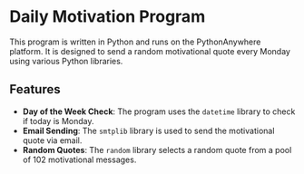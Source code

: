 # Daily Motivation Program

This program is written in Python and runs on the PythonAnywhere platform. It is designed to send a random motivational quote every Monday using various Python libraries.

## Features

- **Day of the Week Check**: The program uses the `datetime` library to check if today is Monday.
- **Email Sending**: The `smtplib` library is used to send the motivational quote via email.
- **Random Quotes**: The `random` library selects a random quote from a pool of 102 motivational messages.
